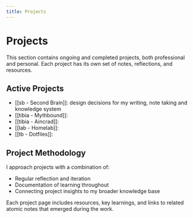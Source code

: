 ```yaml
---
title: Projects
---
```

# Projects

This section contains ongoing and completed projects, both professional and personal. Each project has its own set of notes, reflections, and resources.

## Active Projects

- [[sb - Second Brain]]: design decisions for my writing, note taking and knowledge system
- [[tibia - Mythbound]]: 
- [[tibia - Aincrad]]: 
- [[lab - Homelab]]: 
- [[tb - Dotfiles]]: 

## Project Methodology

I approach projects with a combination of:

- Regular reflection and iteration
- Documentation of learning throughout
- Connecting project insights to my broader knowledge base

Each project page includes resources, key learnings, and links to related atomic notes that emerged during the work.
